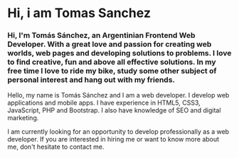 <!DOCTYPE html>
<html>
<body>

<h1> Hi, i am Tomas Sanchez </h1>

<h3> Hi, I'm Tomás Sánchez, an Argentinian Frontend Web Developer. With a great love and passion for creating web worlds, web pages and developing solutions to problems. I love to find creative, fun and above all effective solutions. In my free time I love to ride my bike, study some other subject of personal interest and hang out with my friends. </h3>


<p>Hello, my name is Tomás Sánchez and I am a web developer. I develop web applications and mobile apps. I have experience in HTML5, CSS3, JavaScript, PHP and Bootstrap. I also have knowledge of SEO and digital marketing. </p>

<p> I am currently looking for an opportunity to develop professionally as a web developer. If you are interested in hiring me or want to know more about me, don't hesitate to contact me. </p>


</body>
</html>
